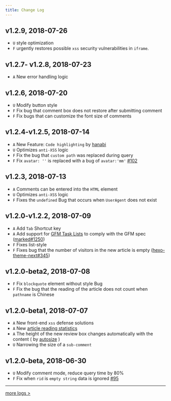 ```yaml
---
title: Change Log
---
```


## v1.2.9, 2018-07-26

- `U` style optimization
- `F` urgently restores possible `xss` security vulnerabilities in `iframe`.

## v1.2.7- v1.2.8, 2018-07-23

- `A` New error handling logic

## v1.2.6, 2018-07-20

- `U` Modify button style
- `F` Fix bug that comment box does not restore after submitting comment
- `F` Fix bugs that can customize the font size of comments

## v1.2.4-v1.2.5, 2018-07-14

- `A` New Feature: `Code highlighting` by [hanabi](https://github.com/egoist/hanabi)
- `U` Optimizes `anti-XSS` logic
- `F` Fix the bug that `custom path` was replaced during query
- `F` Fix `avatar: ''` is replaced with a bug of `avatar:'mm'` [#102](https://github.com/xCss/Valine/issues/102)

## v1.2.3, 2018-07-13
- `A` Comments can be entered into the `HTML` element
- `U` Optimizes `anti-XSS` logic
- `F` Fixes the `undefined` Bug that occurs when `UserAgent` does not exist

## v1.2.0-v1.2.2, 2018-07-09

- `A` Add `Tab` Shortcut key
- `A` Add support for [GFM Task Lists](https://github.github.com/gfm/#task-list-items-extension-) to comply with the GFM spec ([marked#1250](https://github.com/markedjs/marked/pull/1250))
- `F` Fixes list-style
- `F` Fixes bug that the number of visitors in the new article is empty ([hexo-theme-next#345](https://github.com/theme-next/hexo-theme-next/pull/345#issuecomment-403285823))

## v1.2.0-beta2, 2018-07-08

- `F` Fix `blockquote` element without style Bug
- `F` Fix the bug that the reading of the article does not count when `pathname` is Chinese

## v1.2.0-beta1, 2018-07-07

- `A` New front-end `xss` defense solutions
- `A` New [article reading statistics](/en/visitor.html) 
- `A` The height of the new review box changes automatically with the content ( by [autosize](https://github.com/jackmoore/autosize) )
- `U` Narrowing the size of a `sub-comment`

## v1.2.0-beta, 2018-06-30

- `U` Modify comment mode, reduce query time by 80%
- `F` Fix when `rid` is `empty string` data is ignored [#95](https://github.com/xCss/Valine/issues/95)

---------------

[more logs >](https://github.com/xCss/Valine/releases)